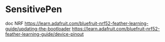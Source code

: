# SensitivePen 

doc NRF
https://learn.adafruit.com/bluefruit-nrf52-feather-learning-guide/updating-the-bootloader
https://learn.adafruit.com/bluefruit-nrf52-feather-learning-guide/device-pinout